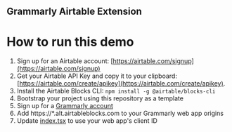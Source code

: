 ## Grammarly Airtable Extension

# How to run this demo

1. Sign up for an Airtable account: [https://airtable.com/signup](https://airtable.com/signup)
2. Get your Airtable API Key and copy it to your clipboard: [https://airtable.com/create/apikey](https://airtable.com/create/apikey).
3. Install the Airtable Blocks CLI: `npm install -g @airtable/blocks-cli`
4. Bootstrap your project using this repository as a template
5. Sign up for a [Grammarly account](https://www.grammarly.com/signup?pageStyle=developer)
6. Add https://\*.alt.airtableblocks.com to your Grammarly web app origins
7. Update [index.tsx](./frontend/index.tsx) to use your web app's client ID
